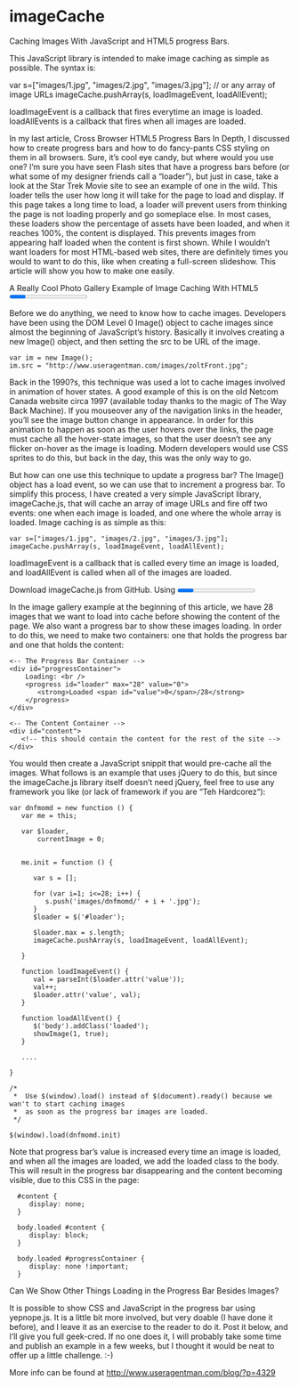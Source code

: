# imageCache

Caching Images With JavaScript and HTML5 progress Bars.

This JavaScript library is intended to make image caching as simple as possible.  The syntax is:

var s=["images/1.jpg", "images/2.jpg", "images/3.jpg"]; // or any array of image URLs
imageCache.pushArray(s, loadImageEvent, loadAllEvent);

loadImageEvent is a callback that fires everytime an image is loaded.
loadAllEvents is a callback that fires when all images are loaded.

In my last article, Cross Browser HTML5 Progress Bars In Depth, I discussed how to create progress bars and how to do fancy-pants CSS styling on them in all browsers. Sure, it’s cool eye candy, but where would you use one? I’m sure you have seen Flash sites that have a progress bars before (or what some of my designer friends call a “loader”), but just in case, take a look at the Star Trek Movie site to see an example of one in the wild. This loader tells the user how long it will take for the page to load and display. If this page takes a long time to load, a loader will prevent users from thinking the page is not loading properly and go someplace else. In most cases, these loaders show the percentage of assets have been loaded, and when it reaches 100%, the content is displayed. This prevents images from appearing half loaded when the content is first shown. While I wouldn’t want loaders for most HTML-based web sites, there are definitely times you would to want to do this, like when creating a full-screen slideshow. This article will show you how to make one easily.


A Really Cool Photo Gallery Example of Image Caching With HTML5 <progress>
Caching Images.

Before we do anything, we need to know how to cache images. Developers have been using the DOM Level 0 Image() object to cache images since almost the beginning of JavaScript’s history. Basically it involves creating a new Image() object, and then setting the src to be URL of the image.

    var im = new Image();
    im.src = "http://www.useragentman.com/images/zoltFront.jpg";

Back in the 1990?s, this technique was used a lot to cache images involved in animation of hover states. A good example of this is on the old Netcom Canada website circa 1997 (available today thanks to the magic of The Way Back Machine). If you mouseover any of the navigation links in the header, you’ll see the image button change in appearance. In order for this animation to happen as soon as the user hovers over the links, the page must cache all the hover-state images, so that the user doesn’t see any flicker on-hover as the image is loading. Modern developers would use CSS sprites to do this, but back in the day, this was the only way to go.

But how can one use this technique to update a progress bar? The Image() object has a load event, so we can use that to increment a progress bar. To simplify this process, I have created a very simple JavaScript library, imageCache.js, that will cache an array of image URLs and fire off two events: one when each image is loaded, and one where the whole array is loaded. Image caching is as simple as this:

    var s=["images/1.jpg", "images/2.jpg", "images/3.jpg"];
    imageCache.pushArray(s, loadImageEvent, loadAllEvent);

loadImageEvent is a callback that is called every time an image is loaded, and loadAllEvent is called when all of the images are loaded.

Download imageCache.js from GitHub.
Using <progress> to Show When Each Image Has Loaded

In the image gallery example at the beginning of this article, we have 28 images that we want to load into cache before showing the content of the page. We also want a progress bar to show these images loading. In order to do this, we need to make two containers: one that holds the progress bar and one that holds the content:

    <-- The Progress Bar Container -->
    <div id="progressContainer">
        Loading: <br />
        <progress id="loader" max="28" value="0">
           <strong>Loaded <span id="value">0</span>/28</strong>
        </progress>
    </div>

    <-- The Content Container -->
    <div id="content">
       <!-- this should contain the content for the rest of the site -->  
    </div>

You would then create a JavaScript snippit that would pre-cache all the images. What follows is an example that uses jQuery to do this, but since the imageCache.js library itself doesn’t need jQuery, feel free to use any framework you like (or lack of framework if you are “Teh Hardcorez“):

    var dnfmomd = new function () {
       var me = this;
       
       var $loader,
           currentImage = 0;
       
       
       me.init = function () {
          
          var s = [];
          
          for (var i=1; i<=28; i++) {
             s.push('images/dnfmomd/' + i + '.jpg');
          }
          $loader = $('#loader');
          
          $loader.max = s.length;
          imageCache.pushArray(s, loadImageEvent, loadAllEvent);
          
       }

       function loadImageEvent() {
          val = parseInt($loader.attr('value'));
          val++;
          $loader.attr('value', val);
       }
       
       function loadAllEvent() {
          $('body').addClass('loaded');
          showImage(1, true);
       }

       ....

    }

    /*
     *  Use $(window).load() instead of $(document).ready() because we wan't to start caching images
     *  as soon as the progress bar images are loaded.
     */

    $(window).load(dnfmomd.init)

Note that progress bar’s value is increased every time an image is loaded, and when all the images are loaded, we add the loaded class to the body. This will result in the progress bar disappearing and the content becoming visible, due to this CSS in the page:

      #content {
         display: none;
      }

      body.loaded #content {
         display: block;
      }

      body.loaded #progressContainer {
         display: none !important;
      }

Can We Show Other Things Loading in the Progress Bar Besides Images?

It is possible to show CSS and JavaScript in the progress bar using yepnope.js. It is a little bit more involved, but very doable (I have done it before), and I leave it as an exercise to the reader to do it. Post it below, and I’ll give you full geek-cred. If no one does it, I will probably take some time and publish an example in a few weeks, but I thought it would be neat to offer up a little challenge. :-)

More info can be found at http://www.useragentman.com/blog/?p=4329
